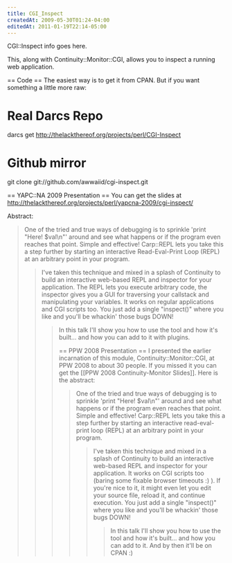```yaml
---
title: CGI_Inspect
createdAt: 2009-05-30T01:24-04:00
editedAt: 2011-01-19T22:14-05:00
---
```


CGI::Inspect info goes here.

This, along with Continuity::Monitor::CGI, allows you to inspect a running web application.

== Code ==
The easiest way is to get it from CPAN. But if you want something a little more raw:

  # Real Darcs Repo
  darcs get http://thelackthereof.org/projects/perl/CGI-Inspect

  # Github mirror
  git clone git://github.com/awwaiid/cgi-inspect.git

== YAPC::NA 2009 Presentation ==
You can get the slides at http://thelackthereof.org/projects/perl/yapcna-2009/cgi-inspect/

Abstract:

<blockquote>
One of the tried and true ways of debugging is to sprinkle 'print "Here! $val\n"' around and see what happens or if the program even reaches that point. Simple and effective! Carp::REPL lets you take this a step further by starting an interactive Read-Eval-Print Loop (REPL) at an arbitrary point in your program.

<blockquote>
I've taken this technique and mixed in a splash of Continuity to build an interactive web-based REPL and inspector for your application. The REPL lets you execute arbitrary code, the inspector gives you a GUI for traversing your callstack and manipulating your variables. It works on regular applications and CGI scripts too. You just add a single "inspect()" where you like and you'll be whackin' those bugs DOWN!

<blockquote>
In this talk I'll show you how to use the tool and how it's built... and how you can add to it with plugins.

== PPW 2008 Presentation ==
I presented the earlier incarnation of this module, Continuity::Monitor::CGI, at PPW 2008 to about 30 people. If you missed it you can get the [[PPW 2008 Continuity-Monitor Slides]]. Here is the abstract:

<blockquote>
One of the tried and true ways of debugging is to sprinkle 'print "Here! $val\n"' around and see what happens or if the program even reaches that point. Simple and effective! Carp::REPL lets you take this a step further by starting an interactive read-eval-print loop (REPL) at an arbitrary point in your program.

<blockquote>
I've taken this technique and mixed in a splash of Continuity to build an interactive web-based REPL and inspector for your application. It works on CGI scripts too (baring some fixable browser timeouts :) ). If you're nice to it, it might even let you edit your source file, reload it, and continue execution. You just add a single "inspect()" where you like and you'll be whackin' those bugs DOWN!

<blockquote>
In this talk I'll show you how to use the tool and how it's built... and how you can add to it. And by then it'll be on CPAN :) 

